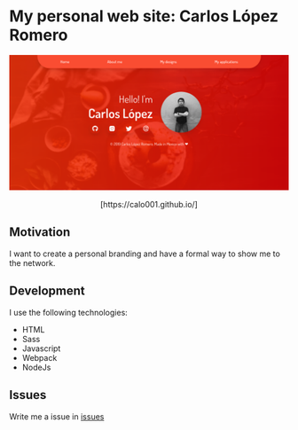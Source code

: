 # My personal web site: Carlos López Romero

![Screenshot](https://raw.githubusercontent.com/calo001/myWebpage/master/public/Screenshot_1.png)

<center> [https://calo001.github.io/] </center>

## Motivation
I want to create a personal branding and have a formal way to show me to the network.

## Development
I use the following technologies:
* HTML
* Sass
* Javascript
* Webpack
* NodeJs

## Issues
Write me a issue in [issues](https://github.com/calo001/myWebpage/issues)
